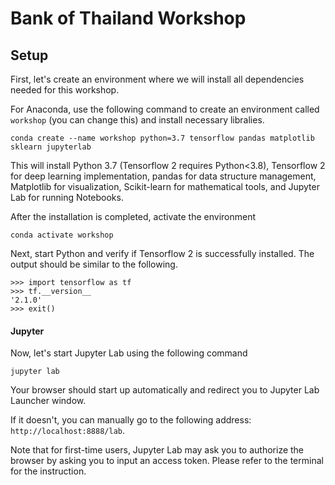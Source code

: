 # Bank of Thailand Workshop

## Setup

First, let's create an environment where we will install all dependencies needed for this workshop.

For Anaconda, use the following command to create an environment called `workshop` (you can change this) and install necessary libralies.

```
conda create --name workshop python=3.7 tensorflow pandas matplotlib sklearn jupyterlab
```
This will install Python 3.7 (Tensorflow 2 requires Python<3.8), Tensorflow 2 for deep learning implementation, pandas for data structure management, Matplotlib for visualization, Scikit-learn for mathematical tools, and Jupyter Lab for running Notebooks.

After the installation is completed, activate the environment

```
conda activate workshop
```

Next, start Python and verify if Tensorflow 2 is successfully installed. The output should be similar to the following.
```
>>> import tensorflow as tf
>>> tf.__version__
'2.1.0'
>>> exit()
```

#### Jupyter

Now, let's start Jupyter Lab using the following command
```
jupyter lab
```

Your browser should start up automatically and redirect you to Jupyter Lab Launcher window. 

If it doesn't, you can manually go to the following address: `http://localhost:8888/lab`. 

Note that for first-time users, Jupyter Lab may ask you to authorize the browser by asking you to input an access token. Please refer to the terminal for the instruction.
